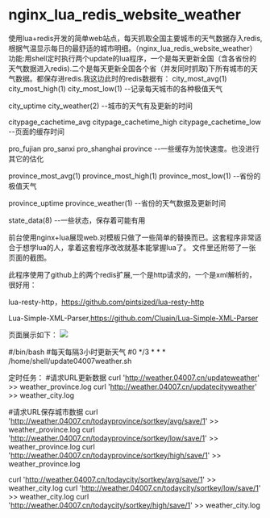 # nginx_lua_redis_website_weather
使用lua+redis开发的简单web站点，每天抓取全国主要城市的天气数据存入redis,根据气温显示每日的最舒适的城市明细。（nginx_lua_redis_website_weather）
功能:用shell定时执行两个update的lua程序，一个是每天更新全国（含各省份的天气数据进入redis).二个是每天更新全国各个省（并发同时抓取)下所有城市的天气数据。都保存进redis.我这边此时的redis数据有：
city_most_avg(1)  city_most_high(1) city_most_low(1) --记录每天城市的各种极值天气

city_uptime city_weather(2) --城市的天气有及更新的时间

citypage_cachetime_avg  citypage_cachetime_high citypage_cachetime_low  --页面的缓存时间

pro_fujian  pro_sanxi pro_shanghai  province  --一些缓存为加快速度。也没进行其它的估化

province_most_avg(1)  province_most_high(1) province_most_low(1) --省份的极值天气

province_uptime province_weather(1) --省份的天气数据及更新时间

state_data(8) --一些状态，保存着可能有用

前台使用nginx+lua展现web.对模板只做了一些简单的替换而已。这套程序非常适合于想学lua的人，拿着这套程序改改就基本能掌握lua了。
文件里还附带了一张页面的截图。

此程序使用了github上的两个redis扩展,一个是http请求的，一个是xml解析的，很好用：

lua-resty-http，https://github.com/pintsized/lua-resty-http

Lua-Simple-XML-Parser,https://github.com/Cluain/Lua-Simple-XML-Parser  

页面展示如下：
<img src="https://raw.githubusercontent.com/KermitCode/nginx_lua_redis_website_weather/master/%E4%BB%8A%E6%97%A5%E5%85%A8%E5%9B%BD%E6%9C%80%E8%88%92%E9%80%82%E5%9F%8E%E5%B8%82%E6%8E%92%E8%A1%8C%E6%A6%9C-04007%E5%9F%8E%E5%B8%82%E6%B8%A9%E5%BA%A6.jpg">

#/bin/bash
#每天每隔3小时更新天气
#0 */3 * * * /home/shell/update04007weather.sh

定时任务：
#请求URL更新数据
curl 'http://weather.04007.cn/updateweather' >> weather_province.log
curl 'http://weather.04007.cn/updatecityweather' >> weather_city.log

#请求URL保存城市数据
curl 'http://weather.04007.cn/todayprovince/sortkey/avg/save/1' >> weather_province.log
curl 'http://weather.04007.cn/todayprovince/sortkey/low/save/1' >> weather_province.log
curl 'http://weather.04007.cn/todayprovince/sortkey/high/save/1' >> weather_province.log 

curl 'http://weather.04007.cn/todaycity/sortkey/avg/save/1' >> weather_city.log 
curl 'http://weather.04007.cn/todaycity/sortkey/low/save/1' >> weather_city.log 
curl 'http://weather.04007.cn/todaycity/sortkey/high/save/1' >> weather_city.log
